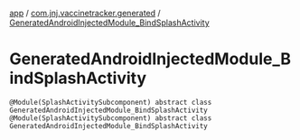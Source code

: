 [app](../../index.md) / [com.jnj.vaccinetracker.generated](../index.md) / [GeneratedAndroidInjectedModule_BindSplashActivity](./index.md)

# GeneratedAndroidInjectedModule_BindSplashActivity

`@Module(SplashActivitySubcomponent) abstract class GeneratedAndroidInjectedModule_BindSplashActivity`
`@Module(SplashActivitySubcomponent) abstract class GeneratedAndroidInjectedModule_BindSplashActivity`